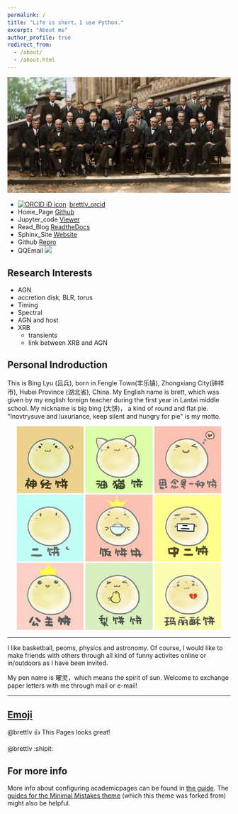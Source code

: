 ```yaml
---
permalink: /
title: "Life is short，I use Python."
excerpt: "About me"
author_profile: true
redirect_from: 
  - /about/
  - /about.html
---
```


![Thumbnail of Solvey](huiyi1.jpg)
+ <div itemscope itemtype="https://schema.org/Person"><a itemprop="sameAs" content="https://orcid.org/0000-0001-8879-368X" href="https://orcid.org/0000-0001-8879-368X" target="orcid.widget" rel="noopener noreferrer" style="vertical-align:top;"><img src="https://orcid.org/sites/default/files/images/orcid_16x16.png" style="width:1em;margin-right:.5em;" alt="ORCID iD icon">brettlv_orcid</a></div>
+ Home_Page [Github](https://brettlv.github.io/)
+ Jupyter_code [Viewer](http://nbviewer.jupyter.org/github/brettlv/brettlv.github.io/tree/master/pythoncode/)
+ Read_Blog [ReadtheDocs](http://brettlvgithubio.readthedocs.io/en/latest/)
+ Sphinx_Site [Website](/build/index.html)
+ Github [Repro](https://github.com/brettlv/brettlv.github.io/)
+ QQEmail <a target="_blank" href="http://mail.qq.com/cgi-bin/qm_share?t=qm_mailme&email=372tuqurs6mfubCnsr62s-G8sLI" style="text-decoration:none;"><img src="http://rescdn.qqmail.com/zh_CN/htmledition/images/function/qm_open/ico_mailme_01.png"/></a>

Research Interests
------
+ AGN
 + accretion disk, BLR, torus
 + Timing
 + Spectral
 + AGN and host
+ XRB
  + transients
  + link between XRB and AGN



Personal Indroduction
------
This is  Bing Lyu (吕兵), born in Fengle Town(丰乐镇), Zhongxiang City(钟祥市), Hubei Province (湖北省), China. My English name is brett, which was given by my english foreign teacher during the first year in Lantai middle school. My nickname is big bing (大饼)， a kind of round and flat pie. "Inovtrysuve and luxuriance, keep silent and hungry for pie" is my motto.


<center class="half">
<img src="../images/bingemoji/shenjingbing.jpg"  width="30%">
<img src="../images/bingemoji/youmaobing.jpg"  width="30%">
<img src="../images/bingemoji/silianbing.jpg"  width="30%">
</center>

<center class="half">
<img src="../images/bingemoji/erbing.jpg"  width="30%">
<img src="../images/bingemoji/fanbing.jpg"  width="30%">
<img src="../images/bingemoji/zhongerbing.jpg"  width="30%">
</center>

<center class="half">
<img src="../images/bingemoji/gongzhubing.jpg"  width="30%">
<img src="../images/bingemoji/libing.jpg"  width="30%">
<img src="../images/bingemoji/malisubing.jpg"  width="30%">
</center>

-----

I like basketball, peoms, physics and astronomy. Of course, I would like to make friends with others  through all kind of funny activites online or in/outdoors as I have been invited.

My pen name is 曜灵，which means the spirit of sun. Welcome to exchange paper letters with me through mail or e-mail!

<!--
整段整段的不可见内容
shenjingbing.jpg
youmaobing.jpg
silianbing.jpg
erbing.jpg
fanbing.jpg
zhongerbing.jpg
gongzhubing.jpg
libing.jpg
malisubing.jpg
shadan.jpg
-->


-----
[Emoji](https://github.com/ikatyang/emoji-cheat-sheet/blob/master/README.md)
-----
@brettlv :+1: This Pages looks great!

@brettlv :shipit:



For more info
------
More info about configuring academicpages can be found in [the guide](https://academicpages.github.io/markdown/). The [guides for the Minimal Mistakes theme](https://mmistakes.github.io/minimal-mistakes/docs/configuration/) (which this theme was forked from) might also be helpful.
